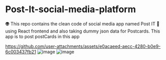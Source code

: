 # Post-It-social-media-platform
👽 This repo contains the clean code of social media app named Post IT 💌  using React frontend and also taking dummy json data for Postcards. This app is to post postCards in this app



https://github.com/user-attachments/assets/e0acaeed-aecc-4280-b0e9-6c003437fb21
![image](https://github.com/user-attachments/assets/1d2fbce8-ad3e-46e9-b6b5-03d2d879a5b3)
![image](https://github.com/user-attachments/assets/31089d16-f995-4af2-aefd-02196c9fa1de)
